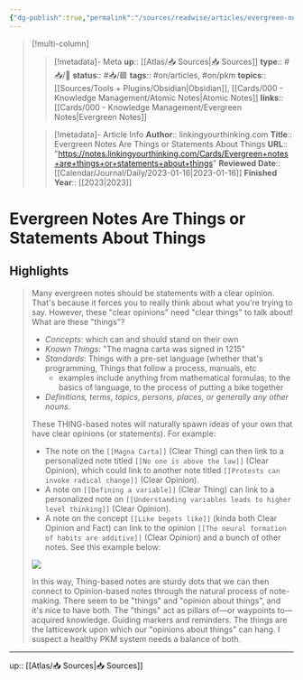 ```yaml
---
{"dg-publish":true,"permalink":"/sources/readwise/articles/evergreen-notes-are-things-or-statements-about-things/"}
---
```


> [!multi-column]
>
>> [!metadata]- Meta
>> **up**:: [[Atlas/📥 Sources\|📥 Sources]]
>> **type**:: #📥/📰 
>> **status**:: #📥/🟩 
>> **tags**:: #on/articles, #on/pkm 
>> **topics**:: [[Sources/Tools + Plugins/Obsidian\|Obsidian]], [[Cards/000 - Knowledge Management/Atomic Notes\|Atomic Notes]]
>> **links**:: [[Cards/000 - Knowledge Management/Evergreen Notes\|Evergreen Notes]]
>
>> [!metadata]- Article Info
>> **Author**:: linkingyourthinking.com
>> **Title**:: Evergreen Notes Are Things or Statements About Things
>> **URL**:: "https://notes.linkingyourthinking.com/Cards/Evergreen+notes+are+things+or+statements+about+things"
>> **Reviewed Date**:: [[Calendar/Journal/Daily/2023-01-16\|2023-01-16]]
>> **Finished Year**:: [[2023\|2023]]

# Evergreen Notes Are Things or Statements About Things

## Highlights

> Many evergreen notes should be statements with a clear opinion. That's because it forces you to really think about what you're trying to say. However, these "clear opinions" need "clear things" to talk about! What are these "things"?
> - *Concepts*: which can and should stand on their own
> - *Known Things*: "The magna carta was signed in 1215"
> - *Standards*: Things with a pre-set language (whether that's programming, Things that follow a process, manuals, etc
> 	 - examples include anything from mathematical formulas, to the basics of language, to the process of putting a bike together
> - *Definitions, terms, topics, persons, places, or generally any other nouns.*
> 
> These THING-based notes will naturally spawn ideas of your own that have clear opinions (or statements). For example:
> - The note on the `[[Magna Carta]]` (Clear Thing) can then link to a personalized note titled `[[No one is above the law]]` (Clear Opinion), which could link to another note titled `[[Protests can invoke radical change]]` (Clear Opinion).
> - A note on `[[Defining a variable]]` (Clear Thing) can link to a personalized note on `[[Understanding variables leads to higher level thinking]]` (Clear Opinion).
> - A note on the concept `[[Like begets like]]` (kinda both Clear Opinion and Fact) can link to the opinion `[[The neural formation of habits are additive]]` (Clear Opinion) and a bunch of other notes. See this example below:
> 
> ![](https://publish-01.obsidian.md/access/ef85e52fdf7db6b819c27e29543bbe0b/Extras/Images/lyt-note-links-to-other-notes.png)
> 
> In this way, Thing-based notes are sturdy dots that we can then connect to Opinion-based notes through the natural process of note-making.
> There seem to be "things" and "opinion about things", and it's nice to have both. The "things" act as pillars of—or waypoints to—acquired knowledge. Guiding markers and reminders. The things are the latticework upon which our "opinions about things" can hang. I suspect a healthy PKM system needs a balance of both.


---
up:: [[Atlas/📥 Sources\|📥 Sources]]
